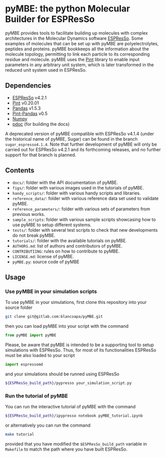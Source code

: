 # pyMBE: the python Molecular Builder for ESPResSo 

pyMBE provides tools to facilitate building up molecules with complex architectures in the Molecular Dynamics software [ESPResSo](https://espressomd.org/wordpress/). Some examples of molecules that can be set up with pyMBE are polyelectrolytes, peptides and proteins. pyMBE bookkeeps all the information about the molecule topology, permitting to link each particle to its corresponding residue and molecule. pyMBE uses the [Pint](https://pint.readthedocs.io/en/stable/) library to enable input parameters in any arbitrary unit system, which is later transformed in the reduced unit system used in ESPResSo.

## Dependencies

- [ESPResSo](https://espressomd.org/wordpress/) v4.2.1 
- [Pint](https://pint.readthedocs.io/en/stable/) v0.20.01 
- [Pandas](https://pandas.pydata.org/) v1.5.3
- [Pint-Pandas](https://pypi.org/project/Pint-Pandas/) v0.5
- [Numpy](https://numpy.org/)
- [pdoc](https://pdoc.dev/) (for building the docs)

A deprecated version of pyMBE compatible with ESPResSo v4.1.4 (under the historical name of pyMBE, Sugar)  can be found in the branch `sugar_espresso4.1.4`. Note that further development of pyMBE will only be carried out for ESPResSo v4.2.1 and its forthcoming releases, and no further support for that branch is planned.

## Contents

- `docs/`: folder with the API documentation of pyMBE.
- `figs/`: folder with various images used in the tutorials of pyMBE.
- `handy_scripts/`: folder with various handy scripts and libraries.
- `reference_data/`: folder with various reference data set used to validate pyMBE.
- `reference_parameters/`: folder with various sets of parameters from previous works.
- `sample_scripts`: folder with various sample scripts showcasing how to use pyMBE to setup different systems.
- `tests/`: folder with several test scripts to check that new developments do not break pyMBE.
- `tutorials/`: folder with the available tutorials on pyMBE.
- `AUTHORS.md`: list of authors and contributors of pyMBE.
- `CONTRIBUTIING`: rules on how to contribute to pyMBE.
- `LICENSE.md`: license of pyMBE.
- `pyMBE.py`: source code of pyMBE

## Usage

### Use pyMBE in your simulation scripts 

To use pyMBE in your simulations, first clone this repository into your source folder

```sh
git clone git@gitlab.com:blancoapa/pyMBE.git
```

then you can load pyMBE into your script with the command

```py
from pyMBE import pyMBE
```

Please, be aware that pyMBE is intended to be a supporting tool to setup simulations with ESPResSo. Thus, for most of its functionalities ESPResSo must be also loaded to your script

```py
import espressomd
```

and your simulations should be runned using ESPResSo

```sh
${ESPResSo_build_path}/pypresso your_simulation_script.py
```

### Run the tutorial of pyMBE

You can run the interactive tutorial of pyMBE with the command

```sh
${ESPResSo_build_path}/ipypresso notebook pyMBE_tutorial.ipynb
```

or alternatively you can run the command

```sh
make tutorial
```

provided that you have modified the `$ESPResSo_build_path` variable in `Makefile` to match the path where you have built ESPResSo.

